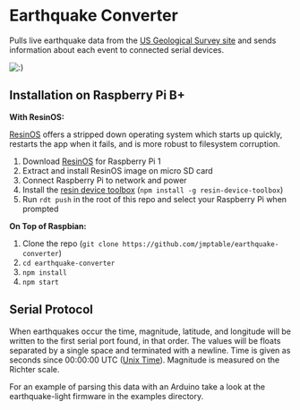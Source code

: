 # Earthquake Converter

Pulls live earthquake data from the [US Geological Survey site](http://earthquake.usgs.gov/) and sends information about each event to connected serial devices.

![:)](http://i.imgur.com/1DbNcsf.gif)

## Installation on Raspberry Pi B+

**With ResinOS:**

[ResinOS](https://resinos.io/) offers a stripped down operating system which starts up quickly, restarts the app when it fails, and is more robust to filesystem corruption.

1. Download [ResinOS](https://resinos.io/#downloads) for Raspberry Pi 1
2. Extract and install ResinOS image on micro SD card
3. Connect Raspberry Pi to network and power
4. Install the [resin device toolbox](https://github.com/resin-os/resin-device-toolbox) (`npm install -g resin-device-toolbox`)
5. Run `rdt push` in the root of this repo and select your Raspberry Pi when prompted

**On Top of Raspbian:**

1. Clone the repo (`git clone https://github.com/jmptable/earthquake-converter`)
2. `cd earthquake-converter`
3. `npm install`
4. `npm start`

## Serial Protocol

When earthquakes occur the time, magnitude, latitude, and longitude will be written to the first serial port found, in that order. The values will be floats separated by a single space and terminated with a newline. Time is given as seconds since 00:00:00 UTC ([Unix Time](https://en.wikipedia.org/wiki/Unix_time)). Magnitude is measured on the Richter scale.

For an example of parsing this data with an Arduino take a look at the earthquake-light firmware in the examples directory.
